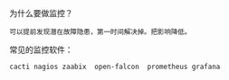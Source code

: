 为什么要做监控？

	可以提前发现潜在故障隐患，第一时间解决掉。把影响降低。

常见的监控软件：

	cacti nagios zaabix  open-falcon  prometheus grafana 
